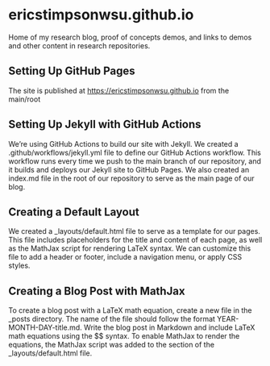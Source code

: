 # ericstimpsonwsu.github.io
Home of my research blog, proof of concepts demos, and links to demos and other content in research repositories.

## Setting Up GitHub Pages
The site is published at https://ericstimpsonwsu.github.io from the main/root

## Setting Up Jekyll with GitHub Actions
We’re using GitHub Actions to build our site with Jekyll. We created a .github/workflows/jekyll.yml file to define our GitHub Actions workflow. This workflow runs every time we push to the main branch of our repository, and it builds and deploys our Jekyll site to GitHub Pages. We also created an index.md file in the root of our repository to serve as the main page of our blog.

## Creating a Default Layout
We created a _layouts/default.html file to serve as a template for our pages. This file includes placeholders for the title and content of each page, as well as the MathJax script for rendering LaTeX syntax. We can customize this file to add a header or footer, include a navigation menu, or apply CSS styles.

## Creating a Blog Post with MathJax
To create a blog post with a LaTeX math equation, create a new file in the _posts directory. The name of the file should follow the format YEAR-MONTH-DAY-title.md. Write the blog post in Markdown and include LaTeX math equations using the $$ syntax. To enable MathJax to render the equations, the MathJax script was added to the <head> section of the _layouts/default.html file.
